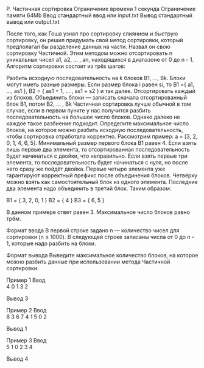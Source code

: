 P. Частичная сортировка
Ограничение времени	1 секунда
Ограничение памяти	64Mb
Ввод	стандартный ввод или input.txt
Вывод	стандартный вывод или output.txt

После того, как Гоша узнал про сортировку слиянием и быструю сортировку, он решил придумать свой метод сортировки, который предполагал бы разделение данных на части.
Назвал он свою сортировку Частичной.
Этим методом можно отсортировать n уникальных чисел a1, a2, … , an, находящихся в диапазоне от 0 до n - 1.
Алгоритм сортировки состоит из трёх шагов:

Разбить исходную последовательность на k блоков B1, …, Bk. Блоки могут иметь разные размеры. Если размер блока i равен si, то B1 ={ a1, …, as1 }, B2 = { as1 + 1, … , as1 + s2 } и так далее.
Отсортировать каждый из блоков.
Объединить блоки — записать сначала отсортированный блок B1, потом B2, … , Bk
Частичная сортировка лучше обычной в том случае, если в первом пункте у нас получится разбить последовательность на большое число блоков. Однако далеко не каждое такое разбиение подходит. Определите максимальное число блоков, на которое можно разбить исходную последовательность, чтобы сортировка отработала корректно.
Рассмотрим пример: a = [3, 2, 0, 1, 4, 6, 5].
Минимальный размер первого блока B1 равен 4. Если взять лишь первые два элемента, то отсортированная последовательность будет начинаться с двойки, что неправильно. Если взять первые три элемента, то последовательность будет начинаться с нуля, но после него сразу же пойдёт двойка. Первые четыре элемента уже гарантируют корректный префикс после объединения блоков. Четвёрку можно взять как самостоятельный блок из одного элемента. Последние два элемента надо объединить в третий блок. Таким образом:

B1 = { 3, 2, 0, 1 }
B2 = { 4 }
B3 = { 6, 5 }

В данном примере ответ равен 3. Максимальное число блоков равно трём.

Формат ввода
В первой строке задано n — количество чисел для сортировки (n ≤ 1000).
В следующей строке записаны числа от 0 до n - 1, которые надо разбить на блоки.

Формат вывода
Выведите максимальное количество блоков, на которое можно разбить данные при использовании метода Частичной сортировки.

Пример 1
Ввод	
4
0 1 3 2

Вывод
3

Пример 2
Ввод	
8
3 6 7 4 1 5 0 2

Вывод
1

Пример 3
Ввод	
5
1 0 2 3 4

Вывод
4